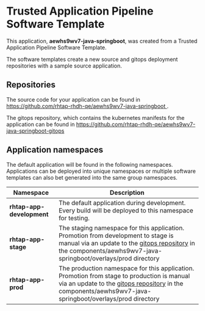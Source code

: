 # Trusted Application Pipeline Software Template

This application, **aewhs9wv7-java-springboot**, was created from a Trusted Application Pipeline Software Template.

The software templates create a new source and gitops deployment repositories with a sample source application. 

## Repositories

The source code for your application can be found in [https://github.com/rhtap-rhdh-qe/aewhs9wv7-java-springboot ](https://github.com/rhtap-rhdh-qe/aewhs9wv7-java-springboot ).
 
The gitops repository, which contains the kubernetes manifests for the application can be found in 
[https://github.com/rhtap-rhdh-qe/aewhs9wv7-java-springboot-gitops ](https://github.com/rhtap-rhdh-qe/aewhs9wv7-java-springboot-gitops ) 

## Application namespaces 

The default application will be found in the following namespaces. Applications can be deployed into unique namespaces or multiple software templates can also bet generated into the same group namespaces.  

|  Namespace   |  Description   |  
| -------- | -------- |   
| **rhtap-app-development** | The default application during development. Every build will be deployed to this namespace for testing. | 
| **rhtap-app-stage** | The staging namespace for this application. Promotion from development to stage is manual via an update to the [gitops repository](https://github.com/rhtap-rhdh-qe/aewhs9wv7-java-springboot-gitops ) in the components/aewhs9wv7-java-springboot/overlays/prod directory |  
| **rhtap-app-prod** | The production namespace for this application. Promotion from stage to production is manual via an update to the [gitops repository](https://github.com/rhtap-rhdh-qe/aewhs9wv7-java-springboot-gitops ) in the components/aewhs9wv7-java-springboot/overlays/prod directory | 